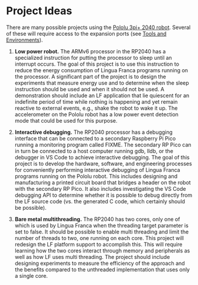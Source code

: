 # Project Ideas

There are many possible projects using the [Pololu 3pi+ 2040 robot](https://www.pololu.com/docs/0J86).  Several of these will require access to the expansion ports (see [Tools and Environments](./Tools.md)).

1. **Low power robot.**  The ARMv6 processor in the RP2040 has a specialized instruction for putting the processor to sleep until an interrupt occurs.  The goal of this project is to use this instruction to reduce the energy consumption of Lingua Franca programs running on the processor.  A significant part of the project is to design the experiments that measure energy use and to determine when the sleep instruction should be used and when it should not be used.  A demonstration should include an LF application that lie quiescent for an indefinite period of time while nothing is happening and yet remain reactive to external events, e.g., shake the robot to wake it up.  The accelerometer on the Pololu robot has a low power event detection mode that could be used for this purpose.

2. **Interactive debugging.** The RP2040 processor has a debugging interface that can be connected to a secondary Raspberry Pi Pico running a monitoring program called FIXME.  The secondary RP Pico can in turn be connected to a host computer running gdb, lldb, or the debugger in VS Code to achieve interactive debugging.  The goal of this project is to develop the hardware, software, and engineering processes for conveniently performing interactive debugging of Lingua Franca programs running on the Pololu robot. This includes designing and manufacturing a printed circuit board that bridges a header on the robot with the secondary RP Pico. It also includes investigating the VS Code debugging API to determine whether it is possible to debug directly from the LF source code (vs. the generated C code, which certainly should be possible). 

3. **Bare metal multithreading.**  The RP2040 has two cores, only one of which is used by Lingua Franca when the threading target parameter is set to false.  It should be possible to enable multi threading and limit the number of threads to two, one running on each core.  This project will redesign the LF platform support to accomplish this.  This will require learning how the two cores interact through memory and peripherals as well as how LF uses multi threading.  The project should include designing experiments to measure the efficiency of the approach and the benefits compared to the unthreaded implementation that uses only a single core.

